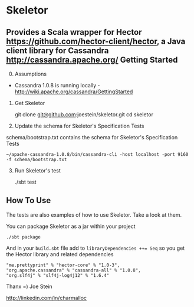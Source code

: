 Skeletor
========

Provides a Scala wrapper for Hector https://github.com/hector-client/hector, a Java client library for Cassandra http://cassandra.apache.org/
Getting Started
---------------

0) Assumptions

* Cassandra 1.0.8 is running locally - http://wiki.apache.org/cassandra/GettingStarted

1) Get Skeletor

	git clone git@github.com:joestein/skeletor.git
	cd skeletor

2) Update the schema for Skeletor's Specification Tests

schema/bootstrap.txt contains the schema for Skeletor's Specification Tests

	~/apache-cassandra-1.0.8/bin/cassandra-cli -host localhost -port 9160 -f schema/bootstrap.txt

3) Run Skeletor's test
	
	./sbt test

How To Use
----------

The tests are also examples of how to use Skeletor.  Take a look at them.

You can package Skeletor as a jar within your project

	./sbt package

And in your 
`build.sbt` file add to 
`libraryDependencies ++= Seq` so you get the Hector library and related dependencies

	"me.prettyprint" % "hector-core" % "1.0-3",
	"org.apache.cassandra" % "cassandra-all" % "1.0.8",	
	"org.slf4j" % "slf4j-log4j12" % "1.6.4"
	

Thanx =) Joe Stein

http://linkedin.com/in/charmalloc

